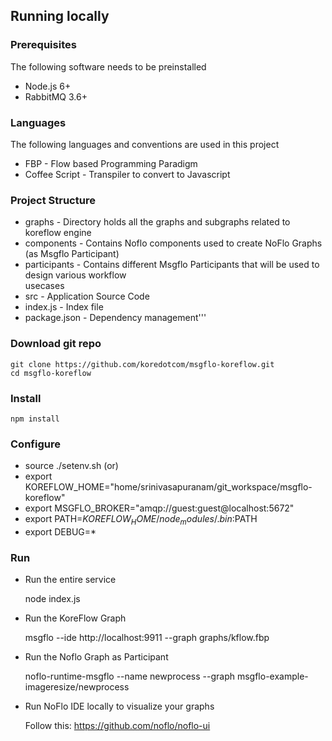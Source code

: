 ## Running locally

### Prerequisites

The following software needs to be preinstalled

* Node.js 6+
* RabbitMQ 3.6+

### Languages

The following languages and conventions are used in this project

* FBP - Flow based Programming Paradigm
* Coffee Script - Transpiler to convert to Javascript

### Project Structure
* graphs - Directory holds all the graphs and subgraphs related to koreflow engine
* components - Contains Noflo components used to create NoFlo Graphs (as Msgflo Participant)
* participants - Contains different Msgflo Participants that will be used to design various workflow    
                 usecases
* src - Application Source Code
* index.js - Index file
* package.json - Dependency management'''


### Download git repo

    git clone https://github.com/koredotcom/msgflo-koreflow.git
    cd msgflo-koreflow

### Install

    npm install
    
### Configure

* source ./setenv.sh
(or)
* export KOREFLOW_HOME="home/srinivasapuranam/git_workspace/msgflo-koreflow"
* export MSGFLO_BROKER="amqp://guest:guest@localhost:5672"
* export PATH=$KOREFLOW_HOME/node_modules/.bin:$PATH
* export DEBUG=*

### Run

* Run the entire service

    node index.js

* Run the KoreFlow Graph

    msgflo --ide http://localhost:9911 --graph graphs/kflow.fbp

* Run the Noflo Graph as Participant

    noflo-runtime-msgflo --name newprocess --graph msgflo-example-imageresize/newprocess

* Run NoFlo IDE locally to visualize your graphs

    Follow this: https://github.com/noflo/noflo-ui

